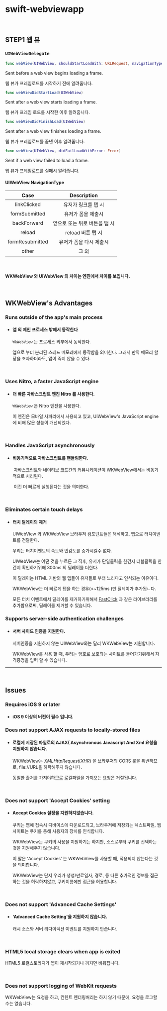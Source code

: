 # swift-webviewapp

<br>

## STEP1  웹 뷰

####  

### `UIWebViewDelegate` 

```swift
func webView(UIWebView, shouldStartLoadWith: URLRequest, navigationType: UIWebView.NavigationType) -> Bool
```

Sent before a web view begins loading a frame.

웹 뷰가 프레임로드를 시작하기 전에 알려줍니다.



```swift
func webViewDidStartLoad(UIWebView)
```

Sent after a web view starts loading a frame.

웹 뷰가 프레임 로드를 시작한 이후 알려줍니다.



```swift
func webViewDidFinishLoad(UIWebView)
```

Sent after a web view finishes loading a frame.

웹 뷰가 프레임로드를 끝낸 이후 알려줍니다.



```swift
func webView(UIWebView, didFailLoadWithError: Error)
```

Sent if a web view failed to load a frame.

 웹 뷰가 프레임로드를 실패시 알려줍니다.



#### UIWebView.NavigationType

|      Case       |          Description          |
| :-------------: | :---------------------------: |
|   linkClicked   |      유저가 링크를 탭 시      |
|  formSubmitted  |      유저가 폼을 제출시       |
|   backForward   | 앞으로 또는 뒤로 버튼을 탭 시 |
|     reload      |       reload 버튼 탭 시       |
| formResubmitted |    유저가 폼을 다시 제출시    |
|      other      |             그 외             |



<br>

#### WKWebView 와 UIWebView 의 차이는  엔진에서 차이를 보입니다.

<br>

## WKWebView's Advantages

### Runs outside of the app's main process

- #### 앱 의 메인 프로세스 밖에서 동작한다

  `WkWebView` 는 프로세스 외부에서 동작한다.

  앱으로 부터 분리된 스레드 메모레에서 동작함을 의미한다. 그래서 만약 메모리 할당을 초과하더라도, 앱이 죽지 않을 수 있다.

  <br>

### Uses Nitro, a faster JavaScript engine

- #### 더 빠른 자바스크립트 엔진  Nitro 를 사용한다.

  `WKWebView` 은 Nitro 엔진을 사용한다.

   이 엔진은 모바일 사파리에서 사용되고 있고, UIWebView's JavaScript engine 에 비해 많은 성능이 개선되었다.

  <br>

### Handles JavaScript asynchronously

- #### 비동기적으로 자바스크립트를 핸들링한다.

  ​	자바스크립트와 네이티브 코드간의 커뮤니케이션이 WKWebView에서는 비동기적으로 처리된다.

  ​	이건 더 빠르게 실행된다는 것을 의미한다.

<br>

### Eliminates certain touch delays

- #### 터치 딜레이의 제거

  UIWebView 와 WKWebView 브라우저 컴포넌트들은 해석하고, 앱으로 터치이벤트를 전달한다.

  우리는 터치이벤트의 속도와 민감도를 증가시킬수 없다.

  

  UIWebView는 어떤 것을 누르든 그 직후, 유저가 단일클릭을 한건지 더블클릭을 한건지 확인하기위해 300ms 의 딜레이를 더한다.

  이 딜레이는 HTML 기반의 웹 앱들이 유저들로 부터 느리다고 인식되는 이유이다.

  

  WKWebView는 더 빠르게 탭을 하는 경우(<~125ms )만 딜레이가 추가됩ㄴ다.

  모든 터치 이벤트에서 딜레이를 제거하기위해서  [FastClick](https://github.com/ftlabs/fastclick) 과 같은 라이브러리를 추가함으로써, 딜레이를 제거할 수 있습니다.

  

### Supports server-side authentication challenges

- #### 서버 사이드 인증을 지원한다.

  서버인증을 지원하지 않는 UIWebView와는 달리 WKWebView는 지원합니다.

  WKWebView를 사용 할 때, 우리는 암호로 보호되는 사이트를 들어가기위해서 자격증명을 입력 할 수 있습니다.



---

<br>

## Issues

### Requires iOS 9 or later 

- #### iOS 9 이상의 버전이 필수 입니다.

  

### Does not support AJAX requests to locally-stored files

- #### 로컬에 저장된 파일로의 AJAX( Asynchronous Javascript And Xml 요청을 지원하지 않습니다.

  WKWebView는 *XMLHttpRequest*(*XHR*) 을 브라우저의 CORS 룰을 위반하므로, file://URL을 허락해주지 않습니다.

  동일한 출처를 가져야하므로 로컬파일을 가져오는 요청은 거절됩니다.

  <br>

### Does not support 'Accept Cookies' setting

- #### Accept Cookies 설정을 지원하지않습니다.

  쿠키는 웹에 접속시 디바이스에 다운로드되고, 브라우저에 저장되는 텍스트파일, 웹사이트는 쿠키를 통해 사용자의 장치를 인식합니다.

  WKWebView는 쿠키의 사용을 지원하기는 하지만, 소스로부터 쿠키를 선택하는 것을 지원해주지 않습니다.

  이 말은 ‘Accept Cookies’ 는 WKWebView를 사용할 때, 적용되지 않는다는 것을 의미합니다.

  WKWebView는 단지 우리가 생성/만료일자, 경로, 등 다른  추가적인 정보를 접근하는 것을 허락하지않고, 쿠키이름에만 접근을 허용합니다.

  <br>

  

### Does not support 'Advanced Cache Settings'

- #### 'Advanced Cache Setting'을 지원하지 않습니다.

  캐시 소스와 서버 리다이렉션 이벤트를 지원하지 안습니다.

  <br>

### HTML5 local storage clears when app is exited

HTML5 로컬스토리지가 앱이 재시작되거나 꺼지면 비워집니다.

<br>

### Does not support logging of WebKit requests

WKWebView는 요청을 하고, 컨텐트 렌더링처리는 하지 않기 때문에, 요청을 로그할 수는 없습니다.

